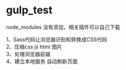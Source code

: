 # gulp_test

node_modules 没有添加，相关插件可以自己下载

1、Sass代码让浏览器识别和转换成CSS代码<br/>
2、压缩css js html 图片 <br/>
3、处理浏览器前缀<br/>
4、建立本地服务 自动刷新页面<br/>

